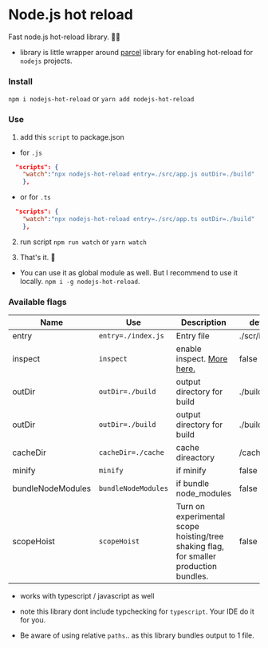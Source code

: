 # Node.js hot reload

Fast node.js hot-reload library. 🚀🚀

- library is little wrapper around [parcel](https://en.parceljs.org/) library for enabling hot-reload for `nodejs` projects.

### Install

`npm i nodejs-hot-reload`
or
`yarn add nodejs-hot-reload`

### Use

1. add this `script` to package.json

- for `.js`

```json
  "scripts": {
    "watch":"npx nodejs-hot-reload entry=./src/app.js outDir=./build"
    },
```

- or for `.ts`

```json
  "scripts": {
    "watch":"npx nodejs-hot-reload entry=./src/app.ts outDir=./build"
    },
```

2. run script `npm run watch` or `yarn watch`

3. That's it. 🤗

- You can use it as global module as well. But I recommend to use it locally.
  `npm i -g nodejs-hot-reload`.

### Available flags

| Name              | Use                 | Description                                                                                | default        |
| ----------------- | ------------------- | ------------------------------------------------------------------------------------------ | -------------- |
| entry             | `entry=./index.js`  | Entry file                                                                                 | ./scr/index.js |
| inspect           | `inspect`           | enable inspect. [More here.](https://nodejs.org/de/docs/guides/debugging-getting-started/) | false          |
| outDir            | `outDir=./build`    | output directory for build                                                                 | ./build        |
| outDir            | `outDir=./build`    | output directory for build                                                                 | ./build        |
| cacheDir          | `cacheDir=./cache`  | cache direactory                                                                           | /cache         |
| minify            | `minify`            | if minify                                                                                  | false          |
| bundleNodeModules | `bundleNodeModules` | if bundle node_modules                                                                     | false          |
| scopeHoist        | `scopeHoist`        | Turn on experimental scope hoisting/tree shaking flag, for smaller production bundles.     | false          |

- works with typescript / javascript as well

* note this library dont include typchecking for `typescript`. Your IDE do it for you.

* Be aware of using relative `paths`.. as this library bundles output to 1 file.
